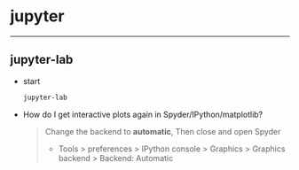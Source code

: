# jupyter

---

## jupyter-lab

* start
  ```sh
  jupyter-lab
  ```

* How do I get interactive plots again in Spyder/IPython/matplotlib?
  > Change the backend to **automatic**, Then close and open Spyder
  > - Tools > preferences > IPython console > Graphics > Graphics backend > Backend: Automatic